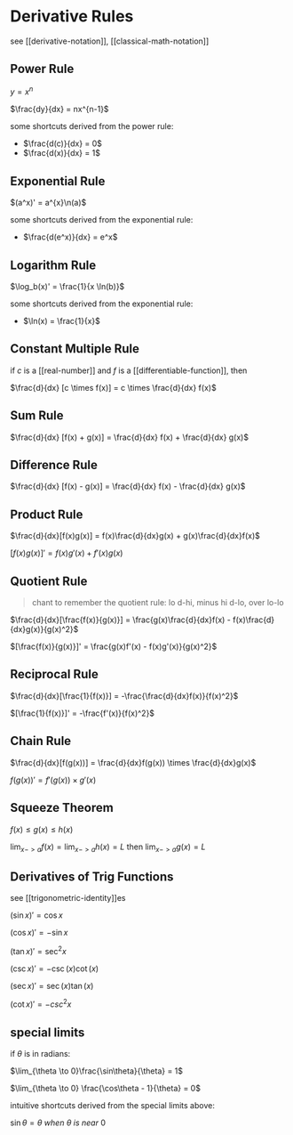 # Derivative Rules

see [[derivative-notation]], [[classical-math-notation]]

## Power Rule

$y = x^n$

$\frac{dy}{dx} = nx^{n-1}$

some shortcuts derived from the power rule:

- $\frac{d(c)}{dx} = 0$
- $\frac{d(x)}{dx} = 1$

## Exponential Rule

$(a^x)' = a^{x}\n(a)$

some shortcuts derived from the exponential rule:

- $\frac{d(e^x)}{dx} = e^x$

## Logarithm Rule

$\log_b(x)' = \frac{1}{x \ln(b)}$

some shortcuts derived from the exponential rule:

- $\ln(x) = \frac{1}{x}$

## Constant Multiple Rule

if $c$ is a [[real-number]] and $f$ is a [[differentiable-function]], then

$\frac{d}{dx} [c \times f(x)] = c \times \frac{d}{dx} f(x)$

## Sum Rule

$\frac{d}{dx} [f(x) + g(x)] = \frac{d}{dx} f(x) + \frac{d}{dx} g(x)$

## Difference Rule

$\frac{d}{dx} [f(x) - g(x)] = \frac{d}{dx} f(x) - \frac{d}{dx} g(x)$

## Product Rule

$\frac{d}{dx}[f(x)g(x)] = f(x)\frac{d}{dx}g(x) + g(x)\frac{d}{dx}f(x)$

$[f(x)g(x)]' = f(x)g'(x) + f'(x)g(x)$

## Quotient Rule

> chant to remember the quotient rule: lo d-hi, minus hi d-lo, over lo-lo

$\frac{d}{dx}[\frac{f(x)}{g(x)}] = \frac{g(x)\frac{d}{dx}f(x) - f(x)\frac{d}{dx}g(x)}{g(x)^2}$

$[\frac{f(x)}{g(x)}]' = \frac{g(x)f'(x) - f(x)g'(x)}{g(x)^2}$

## Reciprocal Rule

$\frac{d}{dx}[\frac{1}{f(x)}] = -\frac{\frac{d}{dx}f(x)}{f(x)^2}$

$[\frac{1}{f(x)}]' = -\frac{f'(x)}{f(x)^2}$

## Chain Rule

$\frac{d}{dx}[f(g(x))] = \frac{d}{dx}f(g(x)) \times \frac{d}{dx}g(x)$

$f(g(x))' = f'(g(x)) \times g'(x)$

## Squeeze Theorem

$f(x) \leq g(x) \leq h(x)$

$\lim_{x -> a}f(x) = \lim_{x -> a}h(x) = L$ then $\lim_{x -> a} g(x) = L$

## Derivatives of Trig Functions

see [[trigonometric-identity]]es

$(\sin x)' = \cos x$

$(\cos x)' = -\sin x$

$(\tan x)' = \sec^2x$

$(\csc x)' = -\csc(x) \cot(x)$

$(\sec x)' = \sec(x) \tan(x)$

$(\cot x)' = -csc^2x$

## special limits

if $\theta$ is in radians:

$\lim_{\theta \to 0}\frac{\sin\theta}{\theta} = 1$

$\lim_{\theta \to 0} \frac{\cos\theta - 1}{\theta} = 0$

intuitive shortcuts derived from the special limits above:

$\sin\theta = \theta\ when\ \theta\ is\ near\ 0$
